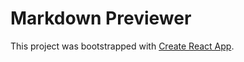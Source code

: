 # Markdown Previewer

This project was bootstrapped with [Create React App](https://github.com/facebookincubator/create-react-app).
